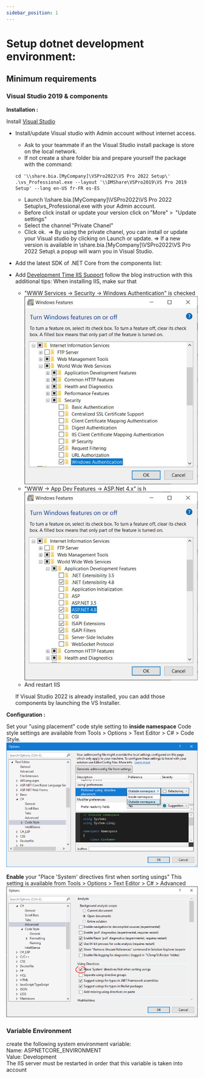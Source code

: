 ```yaml
---
sidebar_position: 1
---
```


# Setup dotnet development environment:

## Minimum requirements

### Visual Studio 2019 & components
**Installation :**

Install [Visual Studio](https://visualstudio.microsoft.com/fr/vs/) 

- Install/update Visual studio with Admin account without internet access.
  * Ask to your teammate if an the Visual Studio install package is store on the local network.
  * If not create a share folder bia and prepare yourself the package with the command:
  ```
  cd '\\share.bia.[MyCompany]\VSPro2022\VS Pro 2022 Setup\'
  .\vs_Professional.exe --layout '\\DMShare\VSPro2019\VS Pro 2019 Setup' --lang en-US fr-FR es-ES
  ```
  * Launch \\\\share.bia.[MyCompany]\VSPro2022\VS Pro 2022 Setup\vs_Professional.exe with your Admin account. 
  * Before click install or update your version click on "More" >  "Update settings" 
  * Select the channel "Private Chanel" 
  * Click ok.  
  => By using the private chanel, you can install or update your Visual studio by clicking on Launch or update. 
  => If a new version is available in \\share.bia.[MyCompany]\VSPro2022\VS Pro 2022 Setup\ a popup will warn you in Visual Studio. 

- Add the latest SDK of .NET Core from the components list:
- Add [Development Time IIS Support](https://devblogs.microsoft.com/aspnet/development-time-iis-support-for-asp-net-core-applications/) follow the blog instruction with this additional tips: 
  When installing IIS, make sur that 
  * "WWW Services -> Security -> Windows Authentication" is checked 
  ![IIS Windows Authentication](../../Images/IISWindowsAuthent.jpg)
  * "WWW  -> App Dev Features -> ASP.Net 4.x" is h
  ![IIS ASP Net](../../Images/IISASPNET.JPG)
  * And restart IIS
  
  If Visual Studio 2022 is already installed, you can add those components by launching the VS Installer.

**Configuration :**

Set your "using placement" code style setting to **inside namespace**
Code style settings are available from Tools > Options > Text Editor > C# > Code Style.
![Code style settings](../../Images/CodeStyleSetting.png)

**Enable** your "Place 'System' directives first when sorting usings"
This setting is available from Tools > Options > Text Editor > C# > Advanced 
![Code style settings](../../Images/SystemUsing.png)

### Variable Environment
create the following system environment variable:  
Name: ASPNETCORE_ENVIRONMENT  
Value: Development  
The IIS server must be restarted in order that this variable is taken into account




